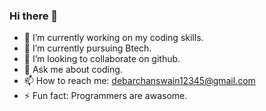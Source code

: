 ### Hi there 👋
- 🔭 I’m currently working on my coding skills.
- 🌱 I’m currently pursuing Btech.
- 👯 I’m looking to collaborate on github.
- 💬 Ask me about coding.
- 📫 How to reach me: debarchanswain12345@gmail.com
- ⚡ Fun fact: Programmers are awasome.

